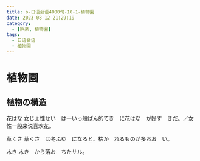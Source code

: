 ```yaml
---
title: o-日语会语4000句-10-1-植物園
date: 2023-08-12 21:29:19
category:
  - [娯楽, 植物園]
tags:
  - 日语会语
  - 植物園
---
```


# 植物園

## 植物の構造

花はな
女じょ性せい　は一いっ般ぱん的てき　に花はな　が好す　きだ。／女性一般来说喜欢花。

草くさ
草くさ　は冬ふゆ　になると、枯か　れるものが多おお　い。

木き
木き　から落お　ちたサル。

